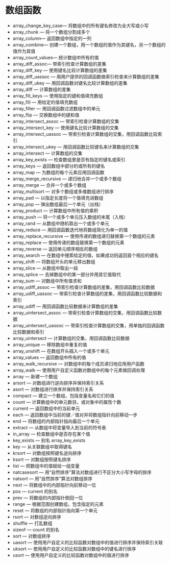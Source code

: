 # 数组函数

* array\_change\_key\_case— 将数组中的所有键名修改为全大写或小写
* array\_chunk — 将一个数组分割成多个
* array\_column— 返回数组中指定的一列
* array\_combine— 创建一个数组，用一个数组的值作为其键名，另一个数组的值作为其值
* array\_count\_values— 统计数组中所有的值
* array\_diff\_assoc— 带索引检查计算数组的差集
* array\_diff\_key — 使用键名比较计算数组的差集
* array\_diff\_uassoc
  — 用用户提供的回调函数做索引检查来计算数组的差集
* array\_diff\_ukey
  — 用回调函数对键名比较计算数组的差集
* array\_diff
  — 计算数组的差集
* array\_fill\_keys
  — 使用指定的键和值填充数组
* array\_fill
  — 用给定的值填充数组
* array\_filter
  — 用回调函数过滤数组中的单元
* array\_flip
  — 交换数组中的键和值
* array\_intersect\_assoc
  — 带索引检查计算数组的交集
* array\_intersect\_key
  — 使用键名比较计算数组的交集
* array\_intersect\_uassoc
  — 带索引检查计算数组的交集，用回调函数比较索引
* array\_intersect\_ukey
  — 用回调函数比较键名来计算数组的交集
* array\_intersect
  — 计算数组的交集
* array\_key\_exists
  — 检查数组里是否有指定的键名或索引
* array\_keys
  — 返回数组中部分的或所有的键名
* array\_map
  — 为数组的每个元素应用回调函数
* array\_merge\_recursive
  — 递归地合并一个或多个数组
* array\_merge
  — 合并一个或多个数组
* array\_multisort
  — 对多个数组或多维数组进行排序
* array\_pad
  — 以指定长度将一个值填充进数组
* array\_pop
  — 弹出数组最后一个单元（出栈）
* array\_product
  — 计算数组中所有值的乘积
* array\_push
  — 将一个或多个单元压入数组的末尾（入栈）
* array\_rand
  — 从数组中随机取出一个或多个单元
* array\_reduce
  — 用回调函数迭代地将数组简化为单一的值
* array\_replace\_recursive
  — 使用传递的数组递归替换第一个数组的元素
* array\_replace
  — 使用传递的数组替换第一个数组的元素
* array\_reverse
  — 返回单元顺序相反的数组
* array\_search
  — 在数组中搜索给定的值，如果成功则返回首个相应的键名
* array\_shift
  — 将数组开头的单元移出数组
* array\_slice
  — 从数组中取出一段
* array\_splice
  — 去掉数组中的某一部分并用其它值取代
* array\_sum
  — 对数组中所有值求和
* array\_udiff\_assoc
  — 带索引检查计算数组的差集，用回调函数比较数据
* array\_udiff\_uassoc
  — 带索引检查计算数组的差集，用回调函数比较数据和索引
* array\_udiff
  — 用回调函数比较数据来计算数组的差集
* array\_uintersect\_assoc
  — 带索引检查计算数组的交集，用回调函数比较数据
* array\_uintersect\_uassoc
  — 带索引检查计算数组的交集，用单独的回调函数比较数据和索引
* array\_uintersect
  — 计算数组的交集，用回调函数比较数据
* array\_unique
  — 移除数组中重复的值
* array\_unshift
  — 在数组开头插入一个或多个单元
* array\_values
  — 返回数组中所有的值
* array\_walk\_recursive
  — 对数组中的每个成员递归地应用用户函数
* array\_walk
  — 使用用户自定义函数对数组中的每个元素做回调处理
* array
  — 新建一个数组
* arsort
  — 对数组进行逆向排序并保持索引关系
* asort
  — 对数组进行排序并保持索引关系
* compact
  — 建立一个数组，包括变量名和它们的值
* count
  — 计算数组中的单元数目，或对象中的属性个数
* current
  — 返回数组中的当前单元
* each
  — 返回数组中当前的键／值对并将数组指针向前移动一步
* end
  — 将数组的内部指针指向最后一个单元
* extract
  — 从数组中将变量导入到当前的符号表
* in\_array
  — 检查数组中是否存在某个值
* key\_exists
  — 别名 array\_key\_exists
* key
  — 从关联数组中取得键名
* krsort
  — 对数组按照键名逆向排序
* ksort
  — 对数组按照键名排序
* list
  — 把数组中的值赋给一组变量
* natcasesort
  — 用“自然排序”算法对数组进行不区分大小写字母的排序
* natsort
  — 用“自然排序”算法对数组排序
* next
  — 将数组中的内部指针向前移动一位
* pos
  — current 的别名
* prev
  — 将数组的内部指针倒回一位
* range
  — 根据范围创建数组，包含指定的元素
* reset
  — 将数组的内部指针指向第一个单元
* rsort
  — 对数组逆向排序
* shuffle
  — 打乱数组
* sizeof
  — count 的别名
* sort
  — 对数组排序
* uasort
  — 使用用户自定义的比较函数对数组中的值进行排序并保持索引关联
* uksort
  — 使用用户自定义的比较函数对数组中的键名进行排序
* usort
  — 使用用户自定义的比较函数对数组中的值进行排序



